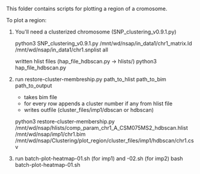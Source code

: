 This folder contains scripts for plotting a region of a cromosome.

To plot a region:

1) You'll need a clusterized chromosome (SNP_clustering_v0.9.1.py)

   python3 SNP_clustering_v0.9.1.py /mnt/wd/nsap/in_data1/chr1_matrix.ld /mnt/wd/nsap/in_data1/chr1.snplist all
   
   written hlist files (hap_file_hdbscan.py -> hlists/)
   python3 hap_file_hdbscan.py
   
   
3) run restore-cluster-membreship.py path_to_hlist path_to_bim path_to_output
   - takes bim file 
   - for every row appends a cluster number if any from hlist file
   - writes outfile (cluster_files/imp1/dbscan or hdbscan)
   
   python3 restore-cluster-membership.py /mnt/wd/nsap/hlists/comp_param_chr1_A_CSM075MS2_hdbscan.hlist /mnt/wd/nsap/imp1/chr1.bim /mnt/wd/nsap/Clustering/plot_region/cluster_files/imp1/hdbscan/chr1.csv


4) run batch-plot-heatmap-01.sh (for imp1) and -02.sh (for imp2)
   bash batch-plot-heatmap-01.sh
